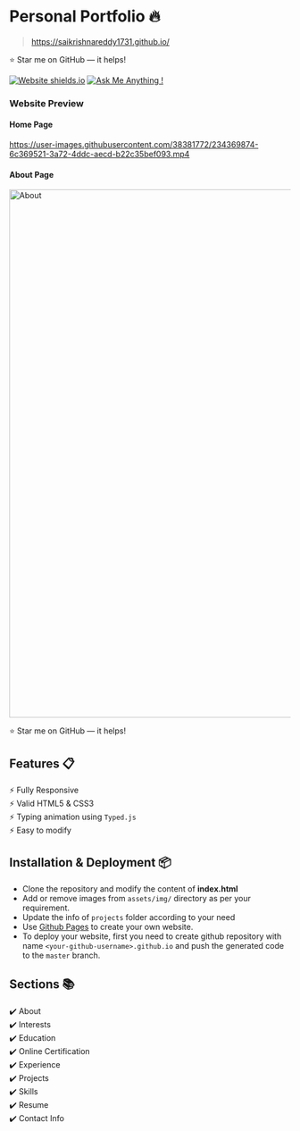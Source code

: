 # Personal Portfolio 🔥
> https://saikrishnareddy1731.github.io/

:star: Star me on GitHub — it helps!


[![Website shields.io](https://img.shields.io/badge/website-up-yellow)](https://github.com/saikrishnareddy1731)
[![Ask Me Anything !](https://img.shields.io/badge/ask%20me-linkedin-1abc9c.svg)](https://www.linkedin.com/in/saikrishnareddyragula/)


### Website Preview
#### Home Page
https://user-images.githubusercontent.com/38381772/234369874-6c369521-3a72-4ddc-aecd-b22c35bef093.mp4






#### About Page
<img width="946" alt="About" src="https://user-images.githubusercontent.com/38381772/234370709-ce572cff-0aef-4b69-ba32-1cb55dce7711.png">



:star: Star me on GitHub — it helps!

## Features 📋
⚡️ Fully Responsive\
⚡️ Valid HTML5 & CSS3\
⚡️ Typing animation using `Typed.js`\
⚡️ Easy to modify

## Installation & Deployment 📦
- Clone the repository and modify the content of <b>index.html</b> 
- Add or remove images from `assets/img/` directory as per your requirement.
- Update the info of `projects` folder according to your need
- Use [Github Pages](https://create-react-app.dev/docs/deployment/#github-pages) to create your own website.
- To deploy your website, first you need to create github repository with name `<your-github-username>.github.io` and push the generated code to the `master` branch.

## Sections 📚
✔️ About\
✔️ Interests\
✔️ Education\
✔️ Online Certification\
✔️ Experience\
✔️ Projects \
✔️ Skills \
✔️ Resume\
✔️ Contact Info

